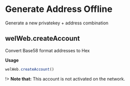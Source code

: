 # Generate Address Offline
Generate a new privatekey + address combination

## welWeb.createAccount
Convert Base58 format addresses to Hex

**Usage**
```javascript
welWeb.createAccount()
```

!> **Note that:** This account is not activated on the network.
